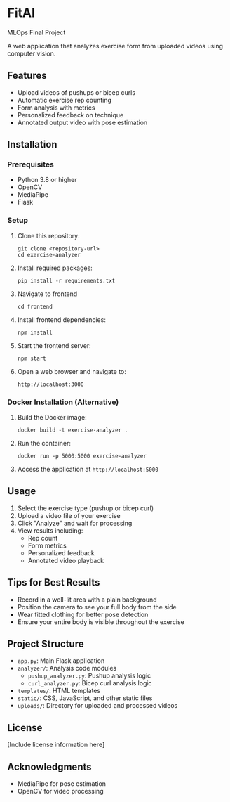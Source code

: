 # FitAI
MLOps Final Project

A web application that analyzes exercise form from uploaded videos using computer vision.

## Features

- Upload videos of pushups or bicep curls
- Automatic exercise rep counting
- Form analysis with metrics
- Personalized feedback on technique
- Annotated output video with pose estimation     

## Installation

### Prerequisites

- Python 3.8 or higher
- OpenCV
- MediaPipe
- Flask

### Setup

1. Clone this repository:
   ```
   git clone <repository-url>
   cd exercise-analyzer
   ```

2. Install required packages:
   ```
   pip install -r requirements.txt
   ```

3. Navigate to frontend

    ```
    cd frontend
    ```

4. Install frontend dependencies:
   ```
   npm install
   ```

5. Start the frontend server:
    ```
    npm start
    ```

6. Open a web browser and navigate to:
   ```
   http://localhost:3000
   ```

### Docker Installation (Alternative)

1. Build the Docker image:
   ```
   docker build -t exercise-analyzer .
   ```

2. Run the container:
   ```
   docker run -p 5000:5000 exercise-analyzer
   ```

3. Access the application at `http://localhost:5000`

## Usage

1. Select the exercise type (pushup or bicep curl)
2. Upload a video file of your exercise
3. Click "Analyze" and wait for processing
4. View results including:
   - Rep count
   - Form metrics
   - Personalized feedback
   - Annotated video playback

## Tips for Best Results

- Record in a well-lit area with a plain background
- Position the camera to see your full body from the side
- Wear fitted clothing for better pose detection
- Ensure your entire body is visible throughout the exercise

## Project Structure

- `app.py`: Main Flask application
- `analyzer/`: Analysis code modules
  - `pushup_analyzer.py`: Pushup analysis logic
  - `curl_analyzer.py`: Bicep curl analysis logic
- `templates/`: HTML templates
- `static/`: CSS, JavaScript, and other static files
- `uploads/`: Directory for uploaded and processed videos

## License

[Include license information here]

## Acknowledgments

- MediaPipe for pose estimation
- OpenCV for video processing
